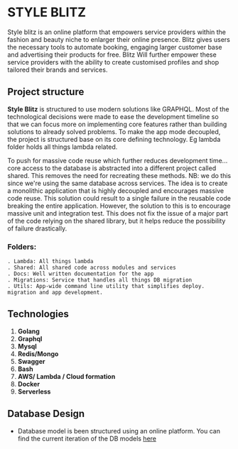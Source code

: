 # STYLE BLITZ
Style blitz is an online platform that empowers service providers within the fashion and beauty niche to enlarger their online presence. Blitz gives users the necessary tools to automate booking, engaging larger customer base and advertising their products for free. 
Blitz Will further empower these service providers with the ability to create customised profiles and shop tailored their brands and services.

## Project structure
**Style Blitz** is structured to use modern solutions like GRAPHQL. Most of the technological decisions were made to ease the development timeline so that we can focus more on implementing core features rather than building solutions to already solved problems.
To make the app mode decoupled, the project is structured base on its core defining technology. Eg lambda folder holds all things lambda related.

To push for massive code reuse which further reduces development time... core access to the database is abstracted into a different project called shared. This removes the need for recreating these methods. NB: we do this since we're using the same database across services. The idea is to create a monolithic application that is highly decoupled and encourages massive code reuse. This solution could result to a single failure in the reusable code breaking the entire application. 
However, the solution to this is to encourage massive unit and integration test. This does not fix the issue of a major part of the code relying on the shared library, but it helps reduce the possibility of failure drastically.
### Folders:
    . Lambda: All things lambda
    . Shared: All shared code across modules and services
    . Docs: Well written documentation for the app
    . Migrations: Service that handles all things DB migration
    . Utils: App-wide command line utility that simplifies deploy. migration and app development. 

## Technologies
1. **Golang**
2. **Graphql**
3. **Mysql**
4. **Redis/Mongo**
5. **Swagger**
6. **Bash**
7. **AWS/ Lambda / Cloud formation**
8. **Docker**
9. **Serverless**


## Database Design
 - Database model is been structured using an online platform. You can find the current iteration of the DB models [here](https://app.quickdatabasediagrams.com/#/d/DflkIb)
